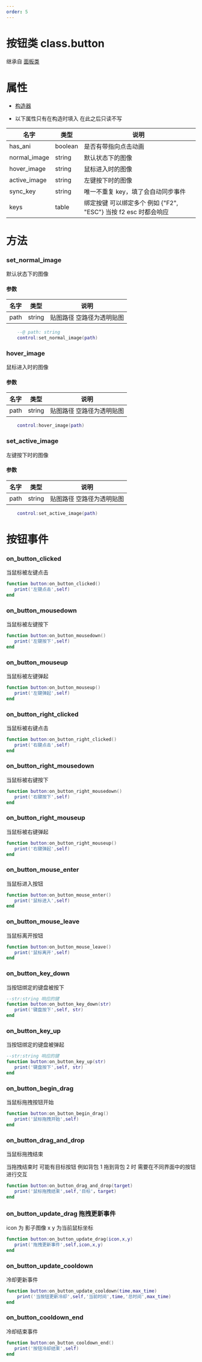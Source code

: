 ```yaml
---
order: 5
---
```


# 按钮类 class.button

继承自 [面板类](/Script/界面/面板.md)

# 属性

- [构造器](/Script/界面/构造器.md)

- 以下属性只有在构造时填入 在此之后只读不写

| 名字         | 类型    | 说明                                                            |
| ------------ | ------- | --------------------------------------------------------------- |
| has_ani      | boolean | 是否有带指向点击动画                                            |
| normal_image | string  | 默认状态下的图像                                                |
| hover_image  | string  | 鼠标进入时的图像                                                |
| active_image | string  | 左键按下时的图像                                                |
| sync_key     | string  | 唯一不重复 key，填了会自动同步事件                              |
| keys         | table   | 绑定按键 可以绑定多个 例如 {"F2", "ESC"} 当按 f2 esc 时都会响应 |

# 方法

### set_normal_image

默认状态下的图像

#### 参数

| 名字 | 类型   | 说明                      |
| ---- | ------ | ------------------------- |
| path | string | 贴图路径 空路径为透明贴图 |

```lua
    --@ path: string
    control:set_normal_image(path)
```

### hover_image

鼠标进入时的图像

#### 参数

| 名字 | 类型   | 说明                      |
| ---- | ------ | ------------------------- |
| path | string | 贴图路径 空路径为透明贴图 |

```lua
    control:hover_image(path)
```

### set_active_image

左键按下时的图像

#### 参数

| 名字 | 类型   | 说明                      |
| ---- | ------ | ------------------------- |
| path | string | 贴图路径 空路径为透明贴图 |

```lua
    control:set_active_image(path)
```

# 按钮事件

### on_button_clicked

当鼠标被左键点击

```lua
function button:on_button_clicked()
   print('左键点击',self)
end
```

### on_button_mousedown

当鼠标被左键按下

```lua
function button:on_button_mousedown()
   print('左键按下',self)
end
```

### on_button_mouseup

当鼠标被左键弹起

```lua
function button:on_button_mouseup()
   print('左键弹起',self)
end
```

### on_button_right_clicked

当鼠标被右键点击

```lua
function button:on_button_right_clicked()
   print('右键点击',self)
end
```

### on_button_right_mousedown

当鼠标被右键按下

```lua
function button:on_button_right_mousedown()
   print('右键按下',self)
end
```

### on_button_right_mouseup

当鼠标被右键弹起

```lua
function button:on_button_right_mouseup()
   print('右键弹起',self)
end
```

### on_button_mouse_enter

当鼠标进入按钮

```lua
function button:on_button_mouse_enter()
   print('鼠标进入',self)
end
```

### on_button_mouse_leave

当鼠标离开按钮

```lua
function button:on_button_mouse_leave()
   print('鼠标离开',self)
end
```

### on_button_key_down

当按钮绑定的键盘被按下

```lua
--str:string 响应的键
function button:on_button_key_down(str)
   print('键盘按下',self, str)
end
```

### on_button_key_up

当按钮绑定的键盘被弹起

```lua
--str:string 响应的键
function button:on_button_key_up(str)
   print('键盘按下',self, str)
end
```

### on_button_begin_drag

当鼠标拖拽按钮开始

```lua
function button:on_button_begin_drag()
   print('鼠标拖拽开始',self)
end
```

### on_button_drag_and_drop

当鼠标拖拽结束

当拖拽结束时 可能有目标按钮 例如背包 1 拖到背包 2 时 需要在不同界面中的按钮进行交互

```lua
function button:on_button_drag_and_drop(target)
   print('鼠标拖拽结束',self,'目标'，target)
end
```

### on_button_update_drag 拖拽更新事件

icon 为 影子图像
x y 为当前鼠标坐标

```lua
function button:on_button_update_drag(icon,x,y)
   print('拖拽更新事件',self,icon,x,y)
end
```

### on_button_update_cooldown

冷却更新事件

```lua
function button:on_button_update_cooldown(time,max_time)
    print('当按钮更新冷却',self,'当前时间',time,'总时间',max_time)
end
```

### on_button_cooldown_end

冷却结束事件

```lua
function button:on_button_cooldown_end()
   print('按钮冷却结束',self)
end
```
